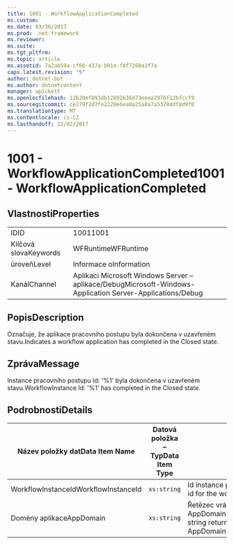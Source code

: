 ```yaml
---
title: 1001 - WorkflowApplicationCompleted
ms.custom: 
ms.date: 03/30/2017
ms.prod: .net-framework
ms.reviewer: 
ms.suite: 
ms.tgt_pltfrm: 
ms.topic: article
ms.assetid: 7a2ab59a-cf66-437a-b01e-f8f7268a3f7a
caps.latest.revision: "5"
author: dotnet-bot
ms.author: dotnetcontent
manager: wpickett
ms.openlocfilehash: 12b20ef893db12892636d73eeea2976f12bfccf9
ms.sourcegitcommit: ce279f2d7fe2220e6ea0a25a8a7a5370ddf8d9f0
ms.translationtype: MT
ms.contentlocale: cs-CZ
ms.lasthandoff: 12/02/2017
---
```

# <a name="1001---workflowapplicationcompleted"></a><span data-ttu-id="01f78-102">1001 - WorkflowApplicationCompleted</span><span class="sxs-lookup"><span data-stu-id="01f78-102">1001 - WorkflowApplicationCompleted</span></span>
## <a name="properties"></a><span data-ttu-id="01f78-103">Vlastnosti</span><span class="sxs-lookup"><span data-stu-id="01f78-103">Properties</span></span>  
  
|||  
|-|-|  
|<span data-ttu-id="01f78-104">ID</span><span class="sxs-lookup"><span data-stu-id="01f78-104">ID</span></span>|<span data-ttu-id="01f78-105">1001</span><span class="sxs-lookup"><span data-stu-id="01f78-105">1001</span></span>|  
|<span data-ttu-id="01f78-106">Klíčová slova</span><span class="sxs-lookup"><span data-stu-id="01f78-106">Keywords</span></span>|<span data-ttu-id="01f78-107">WFRuntime</span><span class="sxs-lookup"><span data-stu-id="01f78-107">WFRuntime</span></span>|  
|<span data-ttu-id="01f78-108">úroveň</span><span class="sxs-lookup"><span data-stu-id="01f78-108">Level</span></span>|<span data-ttu-id="01f78-109">Informace o</span><span class="sxs-lookup"><span data-stu-id="01f78-109">Information</span></span>|  
|<span data-ttu-id="01f78-110">Kanál</span><span class="sxs-lookup"><span data-stu-id="01f78-110">Channel</span></span>|<span data-ttu-id="01f78-111">Aplikaci Microsoft Windows Server – aplikace/Debug</span><span class="sxs-lookup"><span data-stu-id="01f78-111">Microsoft-Windows-Application Server-Applications/Debug</span></span>|  
  
## <a name="description"></a><span data-ttu-id="01f78-112">Popis</span><span class="sxs-lookup"><span data-stu-id="01f78-112">Description</span></span>  
 <span data-ttu-id="01f78-113">Označuje, že aplikace pracovního postupu byla dokončena v uzavřeném stavu.</span><span class="sxs-lookup"><span data-stu-id="01f78-113">Indicates a workflow application has completed in the Closed state.</span></span>  
  
## <a name="message"></a><span data-ttu-id="01f78-114">Zpráva</span><span class="sxs-lookup"><span data-stu-id="01f78-114">Message</span></span>  
 <span data-ttu-id="01f78-115">Instance pracovního postupu Id: '%1' byla dokončena v uzavřeném stavu.</span><span class="sxs-lookup"><span data-stu-id="01f78-115">WorkflowInstance Id: '%1' has completed in the Closed state.</span></span>  
  
## <a name="details"></a><span data-ttu-id="01f78-116">Podrobnosti</span><span class="sxs-lookup"><span data-stu-id="01f78-116">Details</span></span>  
  
|<span data-ttu-id="01f78-117">Název položky dat</span><span class="sxs-lookup"><span data-stu-id="01f78-117">Data Item Name</span></span>|<span data-ttu-id="01f78-118">Datová položka – Typ</span><span class="sxs-lookup"><span data-stu-id="01f78-118">Data Item Type</span></span>|<span data-ttu-id="01f78-119">Popis</span><span class="sxs-lookup"><span data-stu-id="01f78-119">Description</span></span>|  
|--------------------|--------------------|-----------------|  
|<span data-ttu-id="01f78-120">WorkflowInstanceId</span><span class="sxs-lookup"><span data-stu-id="01f78-120">WorkflowInstanceId</span></span>|`xs:string`|<span data-ttu-id="01f78-121">Id instance pracovního postupu</span><span class="sxs-lookup"><span data-stu-id="01f78-121">The instance id for the workflow</span></span>|  
|<span data-ttu-id="01f78-122">Domény aplikace</span><span class="sxs-lookup"><span data-stu-id="01f78-122">AppDomain</span></span>|`xs:string`|<span data-ttu-id="01f78-123">Řetězec vrácený AppDomain.CurrentDomain.FriendlyName.</span><span class="sxs-lookup"><span data-stu-id="01f78-123">The string returned by AppDomain.CurrentDomain.FriendlyName.</span></span>|
